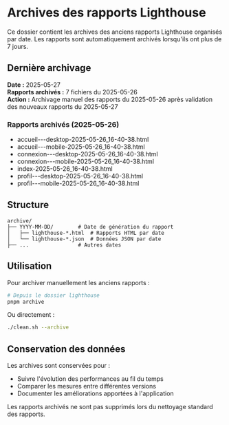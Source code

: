 <!-- @format -->

# Archives des rapports Lighthouse

Ce dossier contient les archives des anciens rapports Lighthouse organisés par date. Les rapports sont automatiquement archivés lorsqu'ils ont plus de 7 jours.

## Dernière archivage

**Date :** 2025-05-27  
**Rapports archivés :** 7 fichiers du 2025-05-26  
**Action :** Archivage manuel des rapports du 2025-05-26 après validation des nouveaux rapports du 2025-05-27

### Rapports archivés (2025-05-26)

- accueil---desktop-2025-05-26_16-40-38.html
- accueil---mobile-2025-05-26_16-40-38.html
- connexion---desktop-2025-05-26_16-40-38.html
- connexion---mobile-2025-05-26_16-40-38.html
- index-2025-05-26_16-40-38.html
- profil---desktop-2025-05-26_16-40-38.html
- profil---mobile-2025-05-26_16-40-38.html

## Structure

```plaintext
archive/
├── YYYY-MM-DD/        # Date de génération du rapport
│   ├── lighthouse-*.html  # Rapports HTML par date
│   └── lighthouse-*.json  # Données JSON par date
├── ...                # Autres dates
```

## Utilisation

Pour archiver manuellement les anciens rapports :

```bash
# Depuis le dossier lighthouse
pnpm archive
```

Ou directement :

```bash
./clean.sh --archive
```

## Conservation des données

Les archives sont conservées pour :

- Suivre l'évolution des performances au fil du temps
- Comparer les mesures entre différentes versions
- Documenter les améliorations apportées à l'application

Les rapports archivés ne sont pas supprimés lors du nettoyage standard des rapports.
